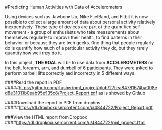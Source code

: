 #Predicting Human Activities with Data of Accelerometers


Using devices such as Jawbone Up, Nike FuelBand, and Fitbit it is now possible to collect a large amount of data about personal activity relatively inexpensively. These type of devices are part of the quantified self movement - a group of enthusiasts who take measurements about themselves regularly to improve their health, to find patterns in their behavior, or because they are tech geeks. One thing that people regularly do is quantify how much of a particular activity they do, but they rarely quantify how well they do it. 

In this project, **THE GOAL**  will be to use data from **ACCELEROMETERS** on the belt, forearm, arm, and dumbell of 6 participants. They were asked to perform barbell lifts correctly and incorrectly in 5 different ways. 


####Read the report in PDF 
#####https://github.com/rtusher/pml_project/blob/27bea84781674ba008ed8e31013b0eab95e935c8/Project_Report.pdf
as is showed by Github

####Download the report in PDF from dropbos
#####https://dl.dropboxusercontent.com/u/4844722/Project_Report.pdf

###View the HTML report from Dropbox
####https://dl.dropboxusercontent.com/u/4844722/pml_project.html

